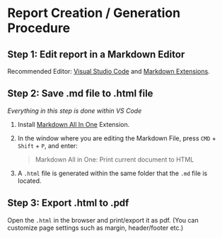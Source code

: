 # Report Creation / Generation Procedure

## Step 1: Edit report in a Markdown Editor
Recommended Editor: [Visual Studio Code](https://code.visualstudio.com/) and [Markdown Extensions](https://code.visualstudio.com/docs/languages/markdown).

## Step 2: Save .md file to .html file
_Everything in this step is done within VS Code_

1. Install [Markdown All In One](https://marketplace.visualstudio.com/items?itemName=yzhang.markdown-all-in-one) Extension.

2. In the window where you are editing the Markdown File, press `CMD` + `Shift` + `P`, and enter: 
    > Markdown All in One: Print current document to HTML

3. A `.html` file is generated within the same folder that the `.md` file is located.

## Step 3: Export .html to .pdf
Open the `.html` in the browser and print/export it as pdf. (You can customize page settings such as margin, header/footer etc.)